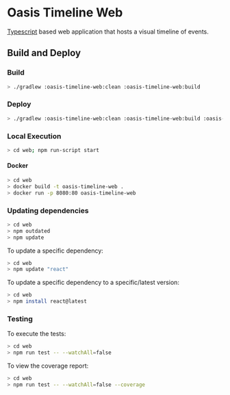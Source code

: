 # Oasis Timeline Web

[Typescript](https://www.typescriptlang.org/) based web application that hosts a visual timeline of events.

## Build and Deploy

### Build

```sh
> ./gradlew :oasis-timeline-web:clean :oasis-timeline-web:build
```

### Deploy

```sh
> ./gradlew :oasis-timeline-web:clean :oasis-timeline-web:build :oasis-timeline-web:gitPublishPush
```

### Local Execution

```sh
> cd web; npm run-script start
```

#### Docker

```sh
> cd web
> docker build -t oasis-timeline-web .
> docker run -p 8080:80 oasis-timeline-web
```

### Updating dependencies

```sh
> cd web
> npm outdated
> npm update
```

To update a specific dependency:

```sh
> cd web
> npm update "react"
```

To update a specific dependency to a specific/latest version:

```sh
> cd web
> npm install react@latest
```

### Testing

To execute the tests:
```sh
> cd web
> npm run test -- --watchAll=false
```

To view the coverage report:
```sh
> cd web
> npm run test -- --watchAll=false --coverage
```

